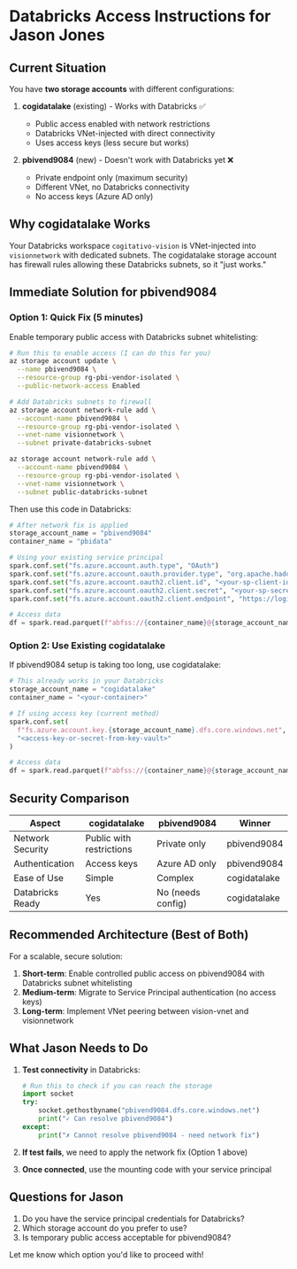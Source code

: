 # Databricks Access Instructions for Jason Jones

## Current Situation

You have **two storage accounts** with different configurations:

1. **cogidatalake** (existing) - Works with Databricks ✅
   - Public access enabled with network restrictions
   - Databricks VNet-injected with direct connectivity
   - Uses access keys (less secure but works)

2. **pbivend9084** (new) - Doesn't work with Databricks yet ❌
   - Private endpoint only (maximum security)
   - Different VNet, no Databricks connectivity
   - No access keys (Azure AD only)

## Why cogidatalake Works

Your Databricks workspace `cogitativo-vision` is VNet-injected into `visionnetwork` with dedicated subnets. The cogidatalake storage account has firewall rules allowing these Databricks subnets, so it "just works."

## Immediate Solution for pbivend9084

### Option 1: Quick Fix (5 minutes)
Enable temporary public access with Databricks subnet whitelisting:

```bash
# Run this to enable access (I can do this for you)
az storage account update \
  --name pbivend9084 \
  --resource-group rg-pbi-vendor-isolated \
  --public-network-access Enabled

# Add Databricks subnets to firewall
az storage account network-rule add \
  --account-name pbivend9084 \
  --resource-group rg-pbi-vendor-isolated \
  --vnet-name visionnetwork \
  --subnet private-databricks-subnet

az storage account network-rule add \
  --account-name pbivend9084 \
  --resource-group rg-pbi-vendor-isolated \
  --vnet-name visionnetwork \
  --subnet public-databricks-subnet
```

Then use this code in Databricks:
```python
# After network fix is applied
storage_account_name = "pbivend9084"
container_name = "pbidata"

# Using your existing service principal
spark.conf.set("fs.azure.account.auth.type", "OAuth")
spark.conf.set("fs.azure.account.oauth.provider.type", "org.apache.hadoop.fs.azurebfs.oauth2.ClientCredsTokenProvider")
spark.conf.set("fs.azure.account.oauth2.client.id", "<your-sp-client-id>")
spark.conf.set("fs.azure.account.oauth2.client.secret", "<your-sp-secret>")
spark.conf.set("fs.azure.account.oauth2.client.endpoint", "https://login.microsoftonline.com/<tenant-id>/oauth2/token")

# Access data
df = spark.read.parquet(f"abfss://{container_name}@{storage_account_name}.dfs.core.windows.net/")
```

### Option 2: Use Existing cogidatalake
If pbivend9084 setup is taking too long, use cogidatalake:

```python
# This already works in your Databricks
storage_account_name = "cogidatalake"
container_name = "<your-container>"

# If using access key (current method)
spark.conf.set(
  f"fs.azure.account.key.{storage_account_name}.dfs.core.windows.net",
  "<access-key-or-secret-from-key-vault>"
)

# Access data
df = spark.read.parquet(f"abfss://{container_name}@{storage_account_name}.dfs.core.windows.net/path")
```

## Security Comparison

| Aspect | cogidatalake | pbivend9084 | Winner |
|--------|--------------|-------------|---------|
| Network Security | Public with restrictions | Private only | pbivend9084 |
| Authentication | Access keys | Azure AD only | pbivend9084 |
| Ease of Use | Simple | Complex | cogidatalake |
| Databricks Ready | Yes | No (needs config) | cogidatalake |

## Recommended Architecture (Best of Both)

For a scalable, secure solution:

1. **Short-term**: Enable controlled public access on pbivend9084 with Databricks subnet whitelisting
2. **Medium-term**: Migrate to Service Principal authentication (no access keys)
3. **Long-term**: Implement VNet peering between vision-vnet and visionnetwork

## What Jason Needs to Do

1. **Test connectivity** in Databricks:
   ```python
   # Run this to check if you can reach the storage
   import socket
   try:
       socket.gethostbyname("pbivend9084.dfs.core.windows.net")
       print("✓ Can resolve pbivend9084")
   except:
       print("✗ Cannot resolve pbivend9084 - need network fix")
   ```

2. **If test fails**, we need to apply the network fix (Option 1 above)

3. **Once connected**, use the mounting code with your service principal

## Questions for Jason

1. Do you have the service principal credentials for Databricks?
2. Which storage account do you prefer to use?
3. Is temporary public access acceptable for pbivend9084?

Let me know which option you'd like to proceed with!